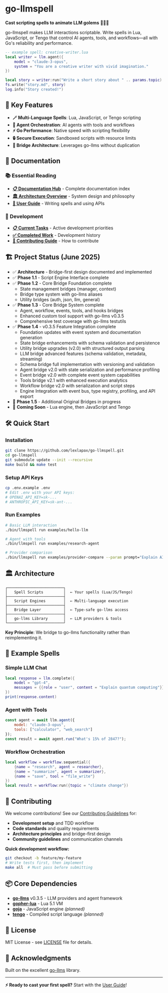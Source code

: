 # go-llmspell

**Cast scripting spells to animate LLM golems** 🧙‍♂️✨

go-llmspell makes LLM interactions scriptable. Write spells in Lua, JavaScript, or Tengo that control AI agents, tools, and workflows—all with Go's reliability and performance.

```lua
-- example spell: creative-writer.lua
local writer = llm.agent({
    model = "claude-3-opus",
    system = "You are a creative writer with vivid imagination."
})

local story = writer:run("Write a short story about " .. params.topic)
fs.write("story.md", story)
log.info("Story created!")
```

## 🚀 Key Features

- **🪄 Multi-Language Spells**: Lua, JavaScript, or Tengo scripting
- **🤖 Agent Orchestration**: AI agents with tools and workflows  
- **⚡ Go Performance**: Native speed with scripting flexibility
- **🔒 Secure Execution**: Sandboxed scripts with resource limits
- **🌉 Bridge Architecture**: Leverages go-llms without duplication

## 📖 Documentation

### 📚 **Essential Reading**
- [**📋 Documentation Hub**](docs/README.md) - Complete documentation index
- [**🏛️ Architecture Overview**](docs/technical/architecture.md) - System design and philosophy
- [**👥 User Guide**](docs/user-guide/README.md) - Writing spells and using APIs

### 🔧 **Development**
- [**📋 Current Tasks**](TODO.md) - Active development priorities
- [**✅ Completed Work**](TODO-DONE.md) - Development history
- [**🤝 Contributing Guide**](CONTRIBUTING.md) - How to contribute

## 🏗️ Project Status (June 2025)

- ✅ **Architecture** - Bridge-first design documented and implemented
- ✅ **Phase 1.1** - Script Engine Interface complete
- ✅ **Phase 1.2** - Core Bridge Foundation complete
  - State management bridges (manager, context)
  - Bridge type system with go-llms aliases
  - Utility bridges (auth, json, llm, general)
- ✅ **Phase 1.3** - Core Bridge System complete
  - Agent, workflow, events, tools, and hooks bridges
  - Enhanced custom tool support with go-llms v0.3.5
  - Comprehensive test coverage with go-llms testutils
- ✅ **Phase 1.4** - v0.3.5 Feature Integration complete
  - Foundation updates with event system and documentation generation
  - State bridge enhancements with schema validation and persistence
  - Utility bridge upgrades (v2.0) with structured output parsing
  - LLM bridge advanced features (schema validation, metadata, streaming)
  - Schema bridge full implementation with versioning and validation
  - Agent bridge v2.0 with state serialization and performance profiling
  - Event bridge v2.0 with complete event system capabilities
  - Tools bridge v2.1 with enhanced execution analytics
  - Workflow bridge v2.0 with serialization and script steps
  - Engine Integration with event bus, type registry, profiling, and API export
- 🚧 **Phase 1.5** - Additional Original Bridges in progress
- 🔮 **Coming Soon** - Lua engine, then JavaScript and Tengo

## 🛠️ Quick Start

### Installation
```bash
git clone https://github.com/lexlapax/go-llmspell.git
cd go-llmspell
git submodule update --init --recursive
make build && make test
```

### Setup API Keys
```bash
cp .env.example .env
# Edit .env with your API keys:
# OPENAI_API_KEY=sk-...
# ANTHROPIC_API_KEY=sk-ant-...
```

### Run Examples
```bash
# Basic LLM interaction
./bin/llmspell run examples/hello-llm

# Agent with tools
./bin/llmspell run examples/research-agent

# Provider comparison
./bin/llmspell run examples/provider-compare --param prompt="Explain AI"
```

## 🏛️ Architecture

```
┌─────────────────────────┐
│   Spell Scripts         │  ← Your spells (Lua/JS/Tengo)
├─────────────────────────┤
│   Script Engines        │  ← Multi-language execution
├─────────────────────────┤  
│   Bridge Layer          │  ← Type-safe go-llms access
├─────────────────────────┤
│   go-llms Library       │  ← LLM providers & tools
└─────────────────────────┘
```

**Key Principle**: We bridge to go-llms functionality rather than reimplementing it.

## 🔮 Example Spells

### Simple LLM Chat
```lua
local response = llm.complete({
    model = "gpt-4",
    messages = {{role = "user", content = "Explain quantum computing"}}
})
print(response.content)
```

### Agent with Tools
```javascript
const agent = await llm.agent({
    model: "claude-3-opus",
    tools: ["calculator", "web_search"]
});
const result = await agent.run("What's 15% of 2847?");
```

### Workflow Orchestration
```lua
local workflow = workflow.sequential({
    {name = "research", agent = researcher},
    {name = "summarize", agent = summarizer},
    {name = "save", tool = "file_write"}
})
local result = workflow:run({topic = "climate change"})
```

## 🤝 Contributing

We welcome contributions! See our [Contributing Guidelines](CONTRIBUTING.md) for:

- **Development setup** and TDD workflow
- **Code standards** and quality requirements  
- **Architecture principles** and bridge-first design
- **Community guidelines** and communication channels

**Quick development workflow:**
```bash
git checkout -b feature/my-feature
# Write tests first, then implement
make all  # Must pass before submitting
```

## 📦 Core Dependencies

- [**go-llms**](https://github.com/lexlapax/go-llms) v0.3.5 - LLM providers and agent framework
- [**gopher-lua**](https://github.com/yuin/gopher-lua) - Lua 5.1 VM
- [**goja**](https://github.com/dop251/goja) - JavaScript engine *(planned)*
- [**tengo**](https://github.com/d5/tengo) - Compiled script language *(planned)*

## 📄 License

MIT License - see [LICENSE](LICENSE) file for details.

## 🎉 Acknowledgments

Built on the excellent [go-llms](https://github.com/lexlapax/go-llms) library.

---

**⚡ Ready to cast your first spell?** Start with the [User Guide](docs/user-guide/README.md)!